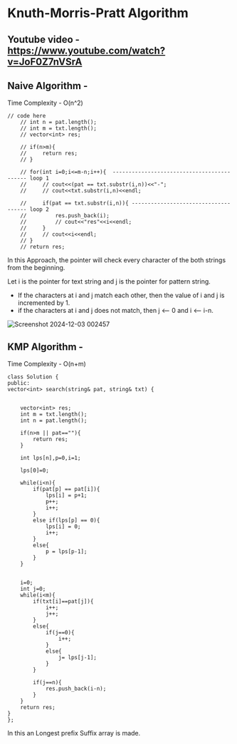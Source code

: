 # Knuth-Morris-Pratt Algorithm

## Youtube video - https://www.youtube.com/watch?v=JoF0Z7nVSrA

## Naive Algorithm - 

Time Complexity - O(n^2)

    // code here
        // int n = pat.length();
        // int m = txt.length();
        // vector<int> res;
        
        // if(n>m){
        //     return res;
        // }
        
        // for(int i=0;i<=m-n;i++){  ------------------------------------------- loop 1
        //     // cout<<(pat == txt.substr(i,n))<<"-";
        //     // cout<<txt.substr(i,n)<<endl;
        
        //     if(pat == txt.substr(i,n)){ ------------------------------------- loop 2
        //         res.push_back(i);
        //         // cout<<"res"<<i<<endl;
        //     }
        //     // cout<<i<<endl;
        // }
        // return res;

In this Approach, the pointer will check every character of the both strings from the beginning.

Let i is the pointer for text string and j is the pointer for pattern string.

* If the characters at i and j match each other, then the value of i and j is incremented by 1.
* if the characters at i and j does not match, then j <-- 0 and i <-- i-n.

![Screenshot 2024-12-03 002457](https://github.com/user-attachments/assets/b78d2ccd-1f4a-46df-818b-e45c62aff019)

        






## KMP Algorithm - 

Time Complexity - O(n+m)
  
    class Solution {
    public:
    vector<int> search(string& pat, string& txt) {
        
        
        vector<int> res;
        int m = txt.length();
        int n = pat.length();
        
        if(n>m || pat==""){
            return res;
        }
        
        int lps[n],p=0,i=1;
        
        lps[0]=0;
        
        while(i<n){
            if(pat[p] == pat[i]){
                lps[i] = p+1;
                p++;
                i++;
            }
            else if(lps[p] == 0){
                lps[i] = 0;
                i++;
            }
            else{
                p = lps[p-1];
            }
        }
        
        
        i=0;
        int j=0;
        while(i<m){
            if(txt[i]==pat[j]){
                i++;
                j++;
            }
            else{
                if(j==0){
                    i++;
                }
                else{
                    j= lps[j-1];
                }
            }
            
            if(j==n){
                res.push_back(i-n);
            }
        }
        return res;
    }
    };


In this an Longest prefix Suffix array is made.
